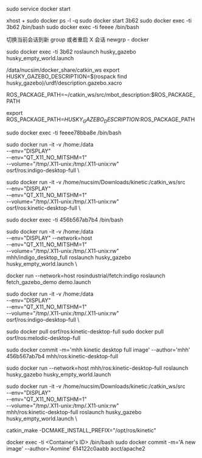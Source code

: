 sudo service docker start 

xhost +
sudo docker ps -l -q
sudo docker start 3b62
sudo docker exec -ti 3b62 /bin/bash
sudo docker exec -ti feeee /bin/bash

切换当前会话到新 group 或者重启 X 会话
newgrp - docker


sudo docker exec -ti 3b62 roslaunch husky_gazebo husky_empty_world.launch

/data/nucsim/docker_share/catkin_ws
export HUSKY_GAZEBO_DESCRIPTION=$(rospack find husky_gazebo)/urdf/description.gazebo.xacro

ROS_PACKAGE_PATH=~/catkin_ws/src/mbot_description:$ROS_PACKAGE_PATH

export ROS_PACKAGE_PATH=$HUSKY_GAZEBO_DESCRIPTION:$ROS_PACKAGE_PATH

sudo docker exec -ti feeee78bba8e /bin/bash

sudo docker run -it -v /home:/data \
    --env="DISPLAY" \
    --env="QT_X11_NO_MITSHM=1" \
    --volume="/tmp/.X11-unix:/tmp/.X11-unix:rw" \
    osrf/ros:indigo-desktop-full  \

sudo docker run -it -v /home/nucsim/Downloads/kinetic:/catkin_ws/src \
    --env="DISPLAY" \
    --env="QT_X11_NO_MITSHM=1" \
    --volume="/tmp/.X11-unix:/tmp/.X11-unix:rw" \
    osrf/ros:kinetic-desktop-full  \

sudo docker exec -ti 456b567ab7b4 /bin/bash


sudo docker run -it -v /home:/data \
    --env="DISPLAY" --network=host \
    --env="QT_X11_NO_MITSHM=1" \
    --volume="/tmp/.X11-unix:/tmp/.X11-unix:rw" \
    mhh/indigo_desktop_full roslaunch husky_gazebo husky_empty_world.launch  \

docker run --network=host rosindustrial/fetch:indigo roslaunch fetch_gazebo_demo demo.launch

sudo docker run -it -v /home:/data \
    --env="DISPLAY" \
    --env="QT_X11_NO_MITSHM=1" \
    --volume="/tmp/.X11-unix:/tmp/.X11-unix:rw" \
    osrf/ros:indigo-desktop-full  \


sudo docker pull osrf/ros:kinetic-desktop-full
sudo docker pull osrf/ros:melodic-desktop-full

sudo docker commit -m='mhh kinetic desktop full image' --author='mhh' 456b567ab7b4 mhh/ros:kinetic-desktop-full

sudo docker run --network=host mhh/ros:kinetic-desktop-full roslaunch husky_gazebo husky_empty_world.launch

sudo docker run -it -v /home/nucsim/Downloads/kinetic:/catkin_ws/src \
    --env="DISPLAY" \
    --env="QT_X11_NO_MITSHM=1" \
    --volume="/tmp/.X11-unix:/tmp/.X11-unix:rw" \
    mhh/ros:kinetic-desktop-full roslaunch husky_gazebo husky_empty_world.launch  \

catkin_make -DCMAKE_INSTALL_PREFIX="/opt/ros/kinetic"

docker exec -ti <Container's ID> /bin/bash
sudo docker commit -m='A new image' --author='Aomine' 614122c0aabb aoct/apache2
